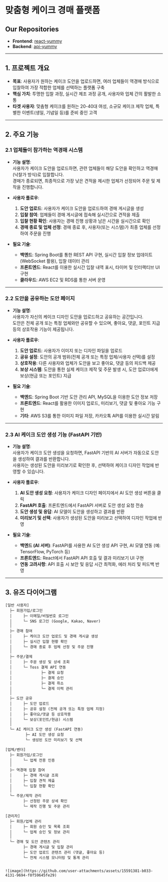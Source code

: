 # 맞춤형 케이크 경매 플랫폼

## Our Repositories
- **Frontend**: [react-yummy](https://github.com/YUMMY-Cake-Project/react-yummy)
- **Backend**: [api-yummy](https://github.com/YUMMY-Cake-Project/api-yummy)

---

## 1. 프로젝트 개요
- **목표**: 사용자가 원하는 케이크 도안을 업로드하면, 여러 업체들이 역경매 방식으로 입찰하여 가장 적합한 업체를 선택하는 플랫폼 구축
- **핵심 가치**: 투명한 입찰 과정, 실시간 제조 과정 공개, 사용자와 업체 간의 활발한 소통
- **타겟 사용자**: 맞춤형 케이크를 원하는 20-40대 여성, 소규모 케이크 제작 업체, 특별한 이벤트(생일, 기념일 등)를 준비 중인 고객

---

## 2. 주요 기능

### 2.1 업체들이 참가하는 역경매 시스템
- **기능 설명**:  
  사용자가 케이크 도안을 업로드하면, 관련 업체들이 해당 도안을 확인하고 역경매(낙찰가 방식)로 입찰합니다.  
  경매가 종료되면, 최종적으로 가장 낮은 견적을 제시한 업체가 선정되어 주문 및 제작을 진행합니다.

- **사용자 플로우**:
  1. **도안 업로드**: 사용자가 케이크 도안을 업로드하여 경매 게시글을 생성
  2. **입찰 참여**: 업체들이 경매 게시글에 접속해 실시간으로 견적을 제출
  3. **입찰 현황 확인**: 사용자는 경매 진행 상황과 남은 시간을 실시간으로 확인
  4. **경매 종료 및 업체 선정**: 경매 종료 후, 사용자(또는 시스템)가 최종 업체를 선정하여 주문을 진행

- **필요 기술**:
  - **백엔드**: Spring Boot를 통한 REST API 구현, 실시간 입찰 정보 업데이트 (WebSocket 활용), 입찰 데이터 관리
  - **프론트엔드**: React를 이용한 실시간 입찰 내역 표시, 타이머 및 인터랙티브 UI 구현
  - **클라우드**: AWS EC2 및 RDS를 통한 서버 운영

---

### 2.2 도안을 공유하는 도안 페이지
- **기능 설명**:  
  사용자가 자신의 케이크 디자인 도안을 업로드하고 공유하는 공간입니다.  
  도안은 전체 공개 또는 특정 업체와만 공유할 수 있으며, 좋아요, 댓글, 포인트 지급 등의 상호작용 기능이 제공됩니다.

- **사용자 플로우**:
  1. **도안 업로드**: 사용자가 이미지 또는 디자인 파일을 업로드
  2. **공유 설정**: 도안의 공개 범위(전체 공개 또는 특정 업체/사용자 선택)를 설정
  3. **상호작용**: 다른 사용자와 업체가 도안을 보고 좋아요, 댓글 등의 피드백 제공
  4. **보상 시스템**: 도안을 통한 실제 케이크 제작 및 주문 발생 시, 도안 업로더에게 보상(현금 또는 포인트) 지급

- **필요 기술**:
  - **백엔드**: Spring Boot 기반 도안 관리 API, MySQL을 이용한 도안 정보 저장
  - **프론트엔드**: React를 활용한 이미지 업로드, 미리보기, 댓글 및 좋아요 기능 구현
  - **기타**: AWS S3를 통한 이미지 파일 저장, 카카오톡 API를 이용한 실시간 알림

---

### 2.3 AI 케이크 도안 생성 기능 (FastAPI 기반)
- **기능 설명**:  
  사용자가 케이크 도안 생성을 요청하면, FastAPI 기반의 AI 서버가 자동으로 도안을 생성하여 결과를 반환합니다.  
  사용자는 생성된 도안을 미리보기로 확인한 후, 선택하여 케이크 디자인 작업에 반영할 수 있습니다.

- **사용자 플로우**:
  1. **AI 도안 생성 요청**: 사용자가 케이크 디자인 페이지에서 AI 도안 생성 버튼을 클릭
  2. **FastAPI 호출**: 프론트엔드에서 FastAPI 서버로 도안 생성 요청 전송
  3. **도안 생성 및 응답**: AI 모델이 도안을 생성하고 결과를 반환
  4. **미리보기 및 선택**: 사용자가 생성된 도안을 미리보고 선택하여 디자인 작업에 반영

- **필요 기술**:
  - **백엔드 (AI 서버)**: FastAPI를 사용한 AI 도안 생성 API 구현, AI 모델 연동 (예: TensorFlow, PyTorch 등)
  - **프론트엔드**: React에서 FastAPI API 호출 및 결과 미리보기 UI 구현
  - **연동 고려사항**: API 호출 시 보안 및 응답 시간 최적화, 에러 처리 및 피드백 반영

---

## 3. 유즈 다이어그램

```plaintext
[일반 사용자]
  ├─ 회원가입/로그인
  │     ├─ 이메일/비밀번호 로그인
  │     └─ SNS 로그인 (Google, Kakao, Naver)
  │
  ├─ 경매 참여
  │     ├─ 케이크 도안 업로드 및 경매 게시글 생성
  │     ├─ 실시간 입찰 현황 확인
  │     └─ 경매 종료 후 업체 선정 및 주문 진행
  │
  ├─ 주문/결제
  │     ├─ 주문 생성 및 상세 조회
  │     └─ Toss 결제 API 연동
  │             ├─ 결제 요청
  │             ├─ 결제 승인
  │             ├─ 결제 취소
  │             └─ 결제 이력 관리
  │
  ├─ 도안 공유
  │     ├─ 도안 업로드
  │     ├─ 공유 설정 (전체 공개 또는 특정 업체 지정)
  │     ├─ 좋아요/댓글 등 상호작용
  │     └─ 보상(포인트/현금) 시스템
  │
  └─ AI 케이크 도안 생성 (FastAPI 연동)
         ├─ AI 도안 생성 요청
         └─ 생성된 도안 미리보기 및 선택

[업체/벤더]
  ├─ 회원가입/로그인
  │     └─ 업체 전용 인증
  │
  ├─ 역경매 입찰 참여
  │     ├─ 경매 게시글 조회
  │     ├─ 입찰 견적 제출
  │     └─ 입찰 현황 확인
  │
  └─ 주문/제작 관리
        ├─ 선정된 주문 상세 확인
        └─ 제작 진행 및 주문 관리

[관리자]
  ├─ 회원/업체 관리
  │     ├─ 회원 승인 및 목록 조회
  │     └─ 업체 승인 및 정보 관리
  │
  └─ 경매 및 도안 콘텐츠 관리
        ├─ 경매 게시글 및 입찰 관리
        ├─ 도안 업로드 콘텐츠 관리 (댓글, 좋아요 등)
        └─ 전체 시스템 모니터링 및 통계 관리


![image](https://github.com/user-attachments/assets/15591381-b033-4131-9694-f0f59645fe29)

